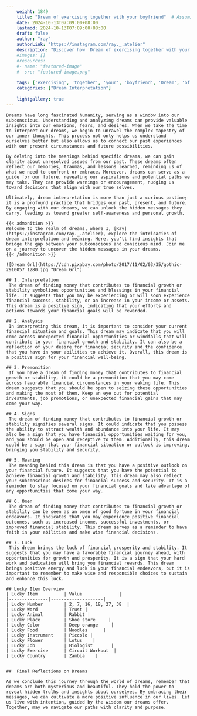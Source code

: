 ```yaml
---
    weight: 1849
    title: "Dream of exercising together with your boyfriend"  # Assuming 'title' column exists
    date: 2024-10-13T07:09:00+08:00
    lastmod: 2024-10-13T07:09:00+08:00
    draft: false
    author: "ray"
    authorLink: "https://instagram.com/ray._.atelier"
    description: "Discover how 'Dream of exercising together with your boyfriend' can interpret your future and uncover its significant meanings in your life."
    #images: []
    #resources:
    #- name: "featured-image"
    #  src: "featured-image.png"
    
    tags: ['exercising', 'together', 'your', 'boyfriend', 'Dream', 'of', 'with']
    categories: ["Dream Interpretation"]
    
    lightgallery: true
---
```

    
    Dreams have long fascinated humanity, serving as a window into our subconscious. Understanding and analyzing dreams can provide valuable insights into our emotions, fears, and desires. When we take the time to interpret our dreams, we begin to unravel the complex tapestry of our inner thoughts. This process not only helps us understand ourselves better but also allows us to connect our past experiences with our present circumstances and future possibilities.
    
    By delving into the meanings behind specific dreams, we can gain clarity about unresolved issues from our past. These dreams often reflect our memories, traumas, and lessons learned, reminding us of what we need to confront or embrace. Moreover, dreams can serve as a guide for our future, revealing our aspirations and potential paths we may take. They can provide warnings or encouragement, nudging us toward decisions that align with our true selves.
    
    Ultimately, dream interpretation is more than just a curious pastime; it is a profound practice that bridges our past, present, and future. By engaging with our dreams, we can unlock the hidden messages they carry, leading us toward greater self-awareness and personal growth.
    
    {{< admonition >}}
    Welcome to the realm of dreams, where I, [Ray](https://instagram.com/ray._.atelier), explore the intricacies of dream interpretation and meaning. Here, you’ll find insights that bridge the gap between your subconscious and conscious mind. Join me on a journey to uncover the hidden messages in your dreams.
    {{< /admonition >}}
    
    ![Dream Grl](https://cdn.pixabay.com/photo/2017/11/02/03/35/gothic-2910057_1280.jpg "Dream Grl")
    
    ## 1. Interpretation
     The dream of finding money that contributes to financial growth or stability symbolizes opportunities and blessings in your financial life. It suggests that you may be experiencing or will soon experience financial success, stability, or an increase in your income or assets. This dream is a positive sign, indicating that your efforts and actions towards your financial goals will be rewarded.
    
    ## 2. Analysis
     In interpreting this dream, it is important to consider your current financial situation and goals. This dream may indicate that you will come across unexpected financial opportunities or windfalls that will contribute to your financial growth and stability. It can also be a reflection of your desire for financial security and the confidence that you have in your abilities to achieve it. Overall, this dream is a positive sign for your financial well-being.
    
    ## 3. Premonition
     If you have a dream of finding money that contributes to financial growth or stability, it could be a premonition that you may come across favorable financial circumstances in your waking life. This dream suggests that you should be open to seizing these opportunities and making the most of them. Keep an eye out for potential investments, job promotions, or unexpected financial gains that may come your way.
    
    ## 4. Signs
     The dream of finding money that contributes to financial growth or stability signifies several signs. It could indicate that you possess the ability to attract wealth and abundance into your life. It may also be a sign that you have financial opportunities waiting for you, and you should be open and receptive to them. Additionally, this dream could be a sign that your financial situation or outlook is improving, bringing you stability and security.
    
    ## 5. Meaning
     The meaning behind this dream is that you have a positive outlook on your financial future. It suggests that you have the potential to achieve financial growth and stability. This dream may also reflect your subconscious desires for financial success and security. It is a reminder to stay focused on your financial goals and take advantage of any opportunities that come your way.
    
    ## 6. Omen
     The dream of finding money that contributes to financial growth or stability can be seen as an omen of good fortune in your financial endeavors. It indicates that you may experience positive financial outcomes, such as increased income, successful investments, or improved financial stability. This dream serves as a reminder to have faith in your abilities and make wise financial decisions.
    
    ## 7. Luck
     This dream brings the luck of financial prosperity and stability. It suggests that you may have a favorable financial journey ahead, with opportunities for growth and prosperity. It is a sign that your hard work and dedication will bring you financial rewards. This dream brings positive energy and luck in your financial endeavors, but it is important to remember to make wise and responsible choices to sustain and enhance this luck.
    
    ## Lucky Item Overview
    | Lucky Item          | Value              |
    |---------------|--------------------|
    | Lucky Number        | 2, 7, 16, 18, 27, 38  |
    | Lucky Word          | Trust |
    | Lucky Animal        | Rabbit |
    | Lucky Place         | Shoe store     |
    | Lucky Color         | Deep orange     |
    | Lucky Food          | Noodles      |
    | Lucky Instrument    | Piccolo |
    | Lucky Flower        | Lotus    |
    | Lucky Job           | Biologist       |
    | Lucky Exercise      | Circuit Workout  |
    | Lucky Country       | Zambia    |
    
    
    ##  Final Reflections on Dreams
    
    As we conclude this journey through the world of dreams, remember that dreams are both mysterious and beautiful. They hold the power to reveal hidden truths and insights about ourselves. By embracing their messages, we can cultivate a more positive influence in our lives. Let us live with intention, guided by the wisdom our dreams offer. Together, may we navigate our paths with clarity and purpose.
    